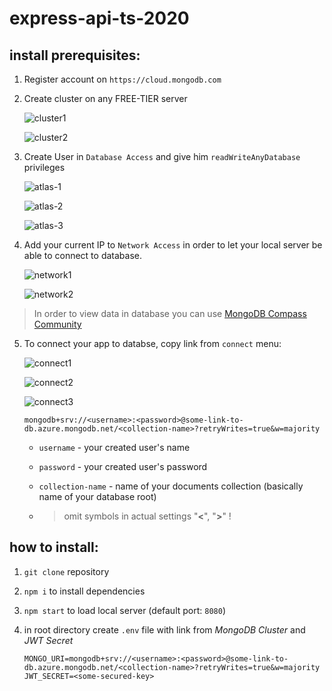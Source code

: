 # express-api-ts-2020

## install prerequisites:

1. Register account on `https://cloud.mongodb.com`
2. Create cluster on any FREE-TIER server

   ![cluster1](/assets/clusters-1.png)

   ![cluster2](/assets/clusters-2.png)

3. Create User in `Database Access` and give him `readWriteAnyDatabase` privileges

   ![atlas-1](/assets/atlas-1.png)

   ![atlas-2](/assets/database-access-1.png)

   ![atlas-3](/assets/database-access-2.png)

4. Add your current IP to `Network Access` in order to let your local server be able to connect to database.

   ![network1](/assets/network-access-1.png)

   ![network2](/assets/network-access-2.png)

> In order to view data in database you can use [MongoDB Compass Community](https://www.mongodb.com/download-center/compass)

5. To connect your app to databse, copy link from `connect` menu:

   ![connect1](/assets/connect-1.png)

   ![connect2](/assets/connect-2.png)

   ![connect3](/assets/connect-3.png)

   ```
   mongodb+srv://<username>:<password>@some-link-to-db.azure.mongodb.net/<collection-name>?retryWrites=true&w=majority
   ```

   - `username` - your created user's name
   - `password` - your created user's password
   - `collection-name` - name of your documents collection (basically name of your database root)

   - > omit symbols in actual settings "**\<**", "**\>**" !

## how to install:

1. `git clone` repository
2. `npm i` to install dependencies
3. `npm start` to load local server (default port: `8080`)
4. in root directory create `.env` file with link from _MongoDB Cluster_ and _JWT Secret_

   ```
   MONGO_URI=mongodb+srv://<username>:<password>@some-link-to-db.azure.mongodb.net/<collection-name>?retryWrites=true&w=majority
   JWT_SECRET=<some-secured-key>
   ```
